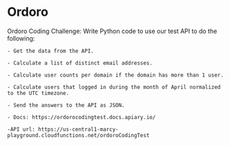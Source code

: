 # Ordoro
Ordoro Coding Challenge: Write Python code to use our test API to do the following:

    - Get the data from the API.

    - Calculate a list of distinct email addresses.

    - Calculate user counts per domain if the domain has more than 1 user.

    - Calculate users that logged in during the month of April normalized to the UTC timezone.

    - Send the answers to the API as JSON.

    - Docs: https://ordorocodingtest.docs.apiary.io/

    -API url: https://us-central1-marcy-playground.cloudfunctions.net/ordoroCodingTest
